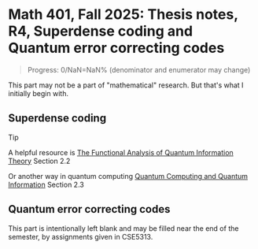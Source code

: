 # Math 401, Fall 2025: Thesis notes, R4, Superdense coding and Quantum error correcting codes

> Progress: 0/NaN=NaN% (denominator and enumerator may change)

This part may not be a part of "mathematical" research. But that's what I initially begin with.

## Superdense coding

> [!TIP]
>
> A helpful resource is [The Functional Analysis of Quantum Information Theory](https://arxiv.org/pdf/1410.7188) Section 2.2
>
> Or another way in quantum computing [Quantum Computing and Quantum Information](https://www.cambridge.org/highereducation/books/quantum-computation-and-quantum-information/01E10196D0A682A6AEFFEA52D53BE9AE#overview) Section 2.3

## Quantum error correcting codes

This part is intentionally left blank and may be filled near the end of the semester, by assignments given in CSE5313.
